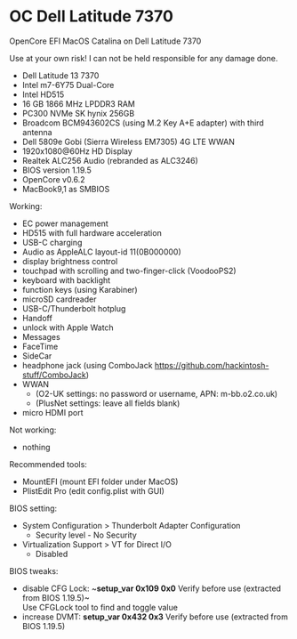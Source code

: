 # OC Dell Latitude 7370
OpenCore EFI MacOS Catalina on Dell Latitude 7370

Use at your own risk! I can not be held responsible for any damage done.

- Dell Latitude 13 7370
- Intel m7-6Y75 Dual-Core
- Intel HD515
- 16 GB 1866 MHz LPDDR3 RAM
- PC300 NVMe SK hynix 256GB
- Broadcom BCM943602CS (using M.2 Key A+E adapter) with third antenna
- Dell 5809e Gobi (Sierra Wireless EM7305) 4G LTE WWAN
- 1920x1080@60Hz HD Display
- Realtek ALC256 Audio (rebranded as ALC3246)
- BIOS version 1.19.5
- OpenCore v0.6.2
- MacBook9,1 as SMBIOS


Working:
- EC power management
- HD515 with full hardware acceleration
- USB-C charging
- Audio as AppleALC layout-id 11(0B000000)
- display brightness control
- touchpad with scrolling and two-finger-click (VoodooPS2)
- keyboard with backlight
- function keys (using Karabiner)
- microSD cardreader
- USB-C/Thunderbolt hotplug
- Handoff
- unlock with Apple Watch
- Messages
- FaceTime
- SideCar
- headphone jack (using ComboJack https://github.com/hackintosh-stuff/ComboJack)
- WWAN
  - (O2-UK settings: no password or username, APN: m-bb.o2.co.uk)
  - (PlusNet settings: leave all fields blank)
- micro HDMI port

Not working:
- nothing

Recommended tools:
- MountEFI (mount EFI folder under MacOS)
- PlistEdit Pro (edit config.plist with GUI)


BIOS setting:
- System Configuration > Thunderbolt Adapter Configuration
  - Security level - No Security
- Virtualization Support > VT for Direct I/O
  - Disabled

BIOS tweaks:

  - disable CFG Lock: ~**setup_var 0x109 0x0**   Verify before use (extracted from BIOS 1.19.5)~\
    Use CFGLock tool to find and toggle value
  - increase DVMT:    **setup_var 0x432 0x3**   Verify before use (extracted from BIOS 1.19.5)

